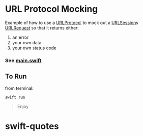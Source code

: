 # URL Protocol Mocking

Example of how to use a [URLProtocol](https://developer.apple.com/documentation/foundation/urlprotocol) to mock out a [URLSession](https://developer.apple.com/documentation/foundation/urlsession)s [URLRequest](https://developer.apple.com/documentation/foundation/urlrequest) so that it returns either:
1. an error
2. your own data
3. your own status code

### See [main.swift](Sources/swift-url-protocol-mock/main.swift)

## To Run

from terminal:
```
swift run
```

> Enjoy
# swift-quotes
